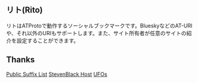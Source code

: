 ## リト(Rito)
リトはATProtoで動作するソーシャルブックマークです。BlueskyなどのAT-URIや、それ以外のURIもサポートします。また、サイト所有者が任意のサイトの紹介を設定することができます。

## Thanks
[Public Suffix List](https://publicsuffix.org/)
[StevenBlack Host](https://github.com/StevenBlack/hosts)
[UFOs](https://ufos.microcosm.blue/)
